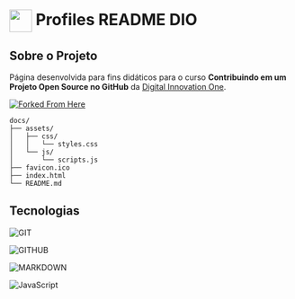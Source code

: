 <h1>
    <a href="https://www.dio.me/">
     <img align="center" width="40px" src="https://hermes.digitalinnovation.one/assets/diome/logo-minimized.png"></a>
    <span> Profiles README DIO</span>
</h1>

## Sobre o Projeto
Página desenvolvida para fins didáticos para o curso **Contribuindo em um Projeto Open Source no GitHub** da [Digital Innovation One](https://www.dio.me/). 

[![Forked From Here](https://img.shields.io/badge/origem-000?style=for-the-badge&logo=github&logoColor=30A3DC)](https://digitalinnovationone.github.io/dio-lab-open-source/)

```
docs/
├── assets/
│   ├── css/
│   │   └── styles.css
│   └── js/
│       └── scripts.js
├── favicon.ico
├── index.html
└── README.md
```

## Tecnologias
![GIT](https://img.shields.io/badge/git-ffffff?style=for-the-badge&logo=git&logoColor=ff3300)

![GITHUB](https://img.shields.io/badge/github-000?style=for-the-badge&logo=github&logoColor=ffffff)

![MARKDOWN](https://img.shields.io/badge/Markdown-fff?style=for-the-badge&logo=markdown&logoColor=000000)

![JavaScript](https://img.shields.io/badge/JavaScript-000?style=for-the-badge&logo=javascript&logoColor=30A3DC)
